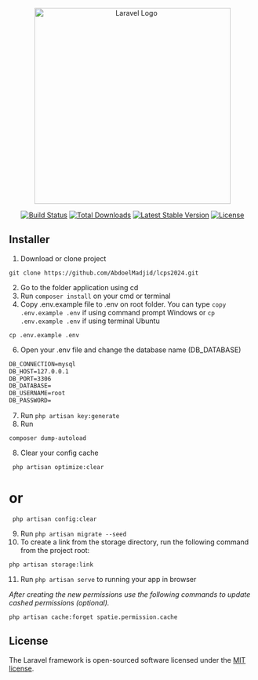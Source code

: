 <p align="center"><a href="https://laravel.com" target="_blank"><img src="https://raw.githubusercontent.com/laravel/art/master/logo-lockup/5%20SVG/2%20CMYK/1%20Full%20Color/laravel-logolockup-cmyk-red.svg" width="400" alt="Laravel Logo"></a></p>

<p align="center">
<a href="https://github.com/laravel/framework/actions"><img src="https://github.com/laravel/framework/workflows/tests/badge.svg" alt="Build Status"></a>
<a href="https://packagist.org/packages/laravel/framework"><img src="https://img.shields.io/packagist/dt/laravel/framework" alt="Total Downloads"></a>
<a href="https://packagist.org/packages/laravel/framework"><img src="https://img.shields.io/packagist/v/laravel/framework" alt="Latest Stable Version"></a>
<a href="https://packagist.org/packages/laravel/framework"><img src="https://img.shields.io/packagist/l/laravel/framework" alt="License"></a>
</p>

## Installer
1. Download or clone project

```console
git clone https://github.com/AbdoelMadjid/lcps2024.git
```

2. Go to the folder application using cd
3. Run `composer install` on your cmd or terminal
4. Copy .env.example file to .env on root folder. You can type `copy .env.example .env` if using command prompt Windows or `cp .env.example .env` if using terminal Ubuntu

```console
cp .env.example .env
```

6. Open your .env file and change the database name (DB_DATABASE)

```html
DB_CONNECTION=mysql
DB_HOST=127.0.0.1
DB_PORT=3306
DB_DATABASE=
DB_USERNAME=root
DB_PASSWORD=
```

7. Run `php artisan key:generate`
8. Run
   
```console
composer dump-autoload
```

8. Clear your config cache

```console
 php artisan optimize:clear
```
 # or
```console 
 php artisan config:clear
```

9. Run `php artisan migrate --seed`
10. To create a link from the storage directory, run the following command from the project root:

```console 
php artisan storage:link
```

11. Run `php artisan serve` to running your app in browser

_After creating the new permissions use the following commands to update cashed permissions (optional)._

```console
php artisan cache:forget spatie.permission.cache
```

## License

The Laravel framework is open-sourced software licensed under the [MIT license](https://opensource.org/licenses/MIT).
